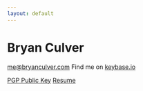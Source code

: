 ```yaml
---
layout: default
---
```


# Bryan Culver
me@bryanculver.com
Find me on [keybase.io](https://keybase.io/bryanculver)

[PGP Public Key](/pgp)
[Resume](/resume)
